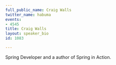 ```yaml
---
full_public_name: Craig Walls
twitter_name: habuma
events:
- 4545
title: Craig Walls
layout: speaker_bio
id: 1083

---
```

Spring Developer and a author of Spring in Action.